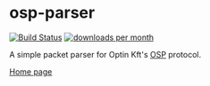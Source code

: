 # osp-parser
[![Build Status](https://travis-ci.org/riblee/osp-parser.svg)](https://travis-ci.org/riblee/osp-parser)
[![downloads per month](http://img.shields.io/npm/dm/osp-parser.svg)](https://www.npmjs.org/package/osp-parser)


A simple packet parser for Optin Kft's [OSP](http://optin.hu/en/products/optin-sensor-protocol) protocol.

[Home page](http://riblee.github.io/osp-parser)
